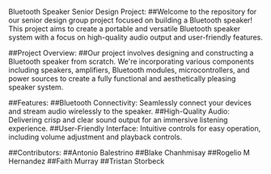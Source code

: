Bluetooth Speaker Senior Design Project:
##Welcome to the repository for our senior design group project focused on building a Bluetooth speaker! This project aims to create a portable and versatile Bluetooth speaker system with a focus on high-quality audio output and user-friendly features.

##Project Overview:
##Our project involves designing and constructing a Bluetooth speaker from scratch. We're incorporating various components including speakers, amplifiers, Bluetooth modules, microcontrollers, and power sources to create a fully functional and aesthetically pleasing speaker system.

##Features:
##Bluetooth Connectivity: Seamlessly connect your devices and stream audio wirelessly to the speaker.
##High-Quality Audio: Delivering crisp and clear sound output for an immersive listening experience.
##User-Friendly Interface: Intuitive controls for easy operation, including volume adjustment and playback controls.

##Contributors:
##Antonio Balestrino​ 
##Blake Chanhmisay​
##Rogelio M Hernandez​
##Faith Murray​
##Tristan Storbeck​
